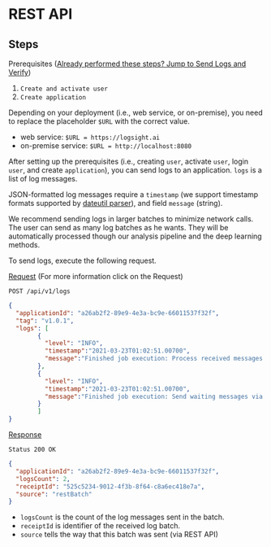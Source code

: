 # REST API

## Steps

Prerequisites ([Already performed these steps? Jump to Send Logs and Verify](/monitor_deployments/using_the_rest_api.md?id=send-logs))
1. `Create and activate user`
3. `Create application`

Depending on your deployment (i.e., web service, or on-premise), you need to replace the placeholder ```$URL``` 
with the correct value.

+ web service: ```$URL = https://logsight.ai```
+ on-premise service: ```$URL = http://localhost:8080```

After setting up the prerequisites (i.e., creating `user`, activate `user`, login `user`, and create `application`), you can send logs to an application.
`logs` is a list of log messages.

JSON-formatted log messages require a `timestamp` (we support timestamp formats supported by [dateutil parser](https://dateutil.readthedocs.io/en/stable/parser.html)), and field `message` (string).

We recommend sending logs in larger batches to minimize network calls. The user can send as many log batches as he wants. They will be automatically processed though our analysis pipeline and the deep learning methods.

To send logs, execute the following request.

[Request](https://logsight.ai/swagger-ui/index.html#/Logs/sendLogListUsingPOST) (For more information click on the Request)
```
POST /api/v1/logs
```

```json
{
  "applicationId": "a26ab2f2-89e9-4e3a-bc9e-66011537f32f",
  "tag": "v1.0.1",
  "logs": [
        {
          "level": "INFO",
          "timestamp":"2021-03-23T01:02:51.00700",
          "message":"Finished job execution: Process received messages via MessagingSubsystems for: OpenText; Duration: 0:00:00.006"
        },
        {
          "level": "INFO",
          "timestamp":"2021-03-23T01:02:51.00700",
          "message":"Finished job execution: Send waiting messages via MessagingSubsystems; Duration: 0:00:00.005"
        }
        ]
}
```

[Response](https://logsight.ai/swagger-ui/index.html#/Logs/sendLogListUsingPOST)
```
Status 200 OK
```
```json
{
  "applicationId": "a26ab2f2-89e9-4e3a-bc9e-66011537f32f",
  "logsCount": 2,
  "receiptId": "525c5234-9012-4f3b-8f64-c8a6ec418e7a",
  "source": "restBatch"
}
```

+ `logsCount` is the count of the log messages sent in the batch.
+ `receiptId` is identifier of the received log batch.
+ `source` tells the way that this batch was sent (via REST API)


